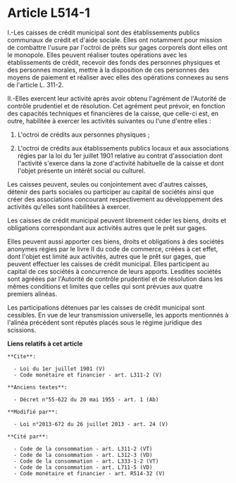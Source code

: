 # Article L514-1

I.-Les caisses de crédit municipal sont des établissements publics communaux de crédit et d'aide sociale. Elles ont notamment
pour mission de combattre l'usure par l'octroi de prêts sur gages corporels dont elles ont le monopole. Elles peuvent
réaliser toutes opérations avec les établissements de crédit, recevoir des fonds des personnes physiques et des personnes
morales, mettre à la disposition de ces personnes des moyens de paiement et réaliser avec elles des opérations connexes au
sens de l'article L. 311-2. 

II.-Elles exercent leur activité après avoir obtenu l'agrément de l'Autorité de contrôle prudentiel et de résolution. Cet
agrément peut prévoir, en fonction des capacités techniques et financières de la caisse, que celle-ci est, en outre,
habilitée à exercer les activités suivantes ou l'une d'entre elles : 

1. L'octroi de crédits aux personnes physiques ; 

2. L'octroi de crédits aux établissements publics locaux et aux associations régies par la loi du 1er juillet 1901 relative
au contrat d'association dont l'activité s'exerce dans la zone d'activité habituelle de la caisse et dont l'objet présente un
intérêt social ou culturel. 

Les caisses peuvent, seules ou conjointement avec d'autres caisses, détenir des parts sociales ou participer au capital de
sociétés ainsi que créer des associations concourant respectivement au développement des activités qu'elles sont habilitées à
exercer. 

Les caisses de crédit municipal peuvent librement céder les biens, droits et obligations correspondant aux activités autres
que le prêt sur gages. 

Elles peuvent aussi apporter ces biens, droits et obligations à des sociétés anonymes régies par le livre II du code de
commerce, créées à cet effet, dont l'objet est limité aux activités, autres que le prêt sur gages, que peuvent effectuer les
caisses de crédit municipal. Elles participent au capital de ces sociétés à concurrence de leurs apports. Lesdites sociétés
sont agréées par l'Autorité de contrôle prudentiel et de résolution dans les mêmes conditions et limites que celles qui sont
prévues aux quatre premiers alinéas. 

Les participations détenues par les caisses de crédit municipal sont cessibles. En vue de leur transmission universelle, les
apports mentionnés à l'alinéa précédent sont réputés placés sous le régime juridique des scissions.

**Liens relatifs à cet article**

	**Cite**:

	  - Loi du 1er juillet 1901 (V)
	  - Code monétaire et financier - art. L311-2 (V)

	**Anciens textes**:

	  - Décret n°55-622 du 20 mai 1955 - art. 1 (Ab)

	**Modifié par**:

	  - Loi n°2013-672 du 26 juillet 2013 - art. 24 (V)

	**Cité par**:

	  - Code de la consommation - art. L311-2 (VT)
	  - Code de la consommation - art. L312-3 (VD)
	  - Code de la consommation - art. L333-1-2 (VT)
	  - Code de la consommation - art. L711-5 (VD)
	  - Code monétaire et financier - art. R514-32 (V)
